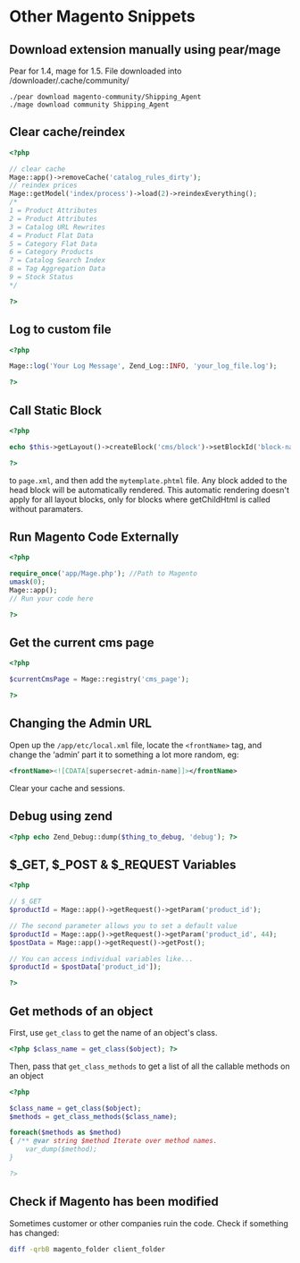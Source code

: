 # Other Magento Snippets

## Download extension manually using pear/mage
Pear for 1.4, mage for 1.5. File downloaded into /downloader/.cache/community/

	./pear download magento-community/Shipping_Agent
	./mage download community Shipping_Agent

## Clear cache/reindex

```php
<?php

// clear cache
Mage::app()->removeCache('catalog_rules_dirty');
// reindex prices
Mage::getModel('index/process')->load(2)->reindexEverything();
/*
1 = Product Attributes
2 = Product Attributes
3 = Catalog URL Rewrites
4 = Product Flat Data
5 = Category Flat Data
6 = Category Products
7 = Catalog Search Index
8 = Tag Aggregation Data
9 = Stock Status
*/

?>
```

## Log to custom file

```php
<?php

Mage::log('Your Log Message', Zend_Log::INFO, 'your_log_file.log');

?>
```

## Call Static Block

```php
<?php

echo $this->getLayout()->createBlock('cms/block')->setBlockId('block-name')->toHtml();

?>
```

to `page.xml`, and then add the `mytemplate.phtml` file.
Any block added to the head block will be automatically rendered.
This automatic rendering doesn't apply for all layout blocks,
only for blocks where getChildHtml is called without paramaters.

## Run Magento Code Externally

```php
<?php

require_once('app/Mage.php'); //Path to Magento
umask(0);
Mage::app();
// Run your code here

?>
```

## Get the current cms page

```php
<?php

$currentCmsPage = Mage::registry('cms_page');

?>
```

## Changing the Admin URL

Open up the `/app/etc/local.xml` file, locate the `<frontName>` tag,
and change the ‘admin’ part it to something a lot more random, eg:

```xml
<frontName><![CDATA[supersecret-admin-name]]></frontName>
```

Clear your cache and sessions.

## Debug using zend

```php
<?php echo Zend_Debug::dump($thing_to_debug, 'debug'); ?>
```

## $_GET, $_POST & $_REQUEST Variables

```php
<?php

// $_GET
$productId = Mage::app()->getRequest()->getParam('product_id');

// The second parameter allows you to set a default value
$productId = Mage::app()->getRequest()->getParam('product_id', 44);
$postData = Mage::app()->getRequest()->getPost();

// You can access individual variables like...
$productId = $postData['product_id']);

?>
```

## Get methods of an object

First, use `get_class` to get the name of an object's class.

```php
<?php $class_name = get_class($object); ?>
```

Then, pass that `get_class_methods` to get a list of all the callable methods on an object

```php
<?php

$class_name = get_class($object);
$methods = get_class_methods($class_name);

foreach($methods as $method)
{ /** @var string $method Iterate over method names.
	var_dump($method);
}

?>
```

## Check if Magento has been modified

Sometimes customer or other companies ruin the code.
Check if something has changed:

```sh
diff -qrbB magento_folder client_folder
```